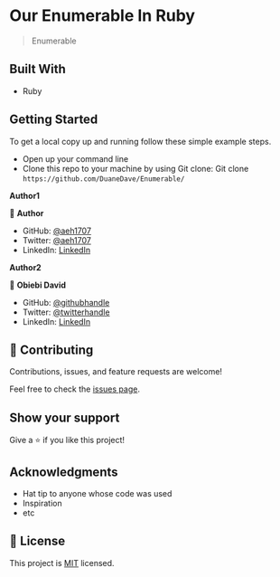 # Our Enumerable In Ruby

> Enumerable

## Built With

- Ruby

## Getting Started

To get a local copy up and running follow these simple example steps.

- Open up your command line
- Clone this repo to your machine by using Git clone: Git clone `https://github.com/DuaneDave/Enumerable/`

**Author1**

👤 **Author**

- GitHub: [@aeh1707](https://github.com/aeh1707)
- Twitter: [@aeh1707](https://twitter.com/aeh1707)
- LinkedIn: [LinkedIn](https://linkedin.com/in/abdelhadi-hireche)


**Author2**

👤 **Obiebi David**

- GitHub: [@githubhandle](https://github.com/DuaneDave)
- Twitter: [@twitterhandle](https://twitter.com/dave_duane)
- LinkedIn: [LinkedIn](https://www.linkedin.com/in/david-obiebi/)

## 🤝 Contributing

Contributions, issues, and feature requests are welcome!

Feel free to check the [issues page](https://github.com/aeh1707/vet_clinic_v2/issues).

## Show your support

Give a ⭐️ if you like this project!

## Acknowledgments

- Hat tip to anyone whose code was used
- Inspiration
- etc

## 📝 License

This project is [MIT](./MIT.md) licensed.
